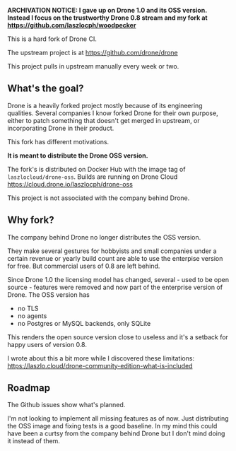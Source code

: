 **ARCHIVATION NOTICE: I gave up on Drone 1.0 and its OSS version. Instead I focus on the trustworthy Drone 0.8 stream and my fork at https://github.com/laszlocph/woodpecker**

This is a hard fork of Drone CI.

The upstream project is at https://github.com/drone/drone

This project pulls in upstream manually every week or two.

## What's the goal?

Drone is a heavily forked project mostly because of its engineering qualities. Several companies I know forked Drone for their own purpose, either to patch something that doesn't get merged in upstream, or incorporating Drone in their product.

This fork has different motivations.

**It is meant to distribute the Drone OSS version.**

The fork's is distributed on Docker Hub with the image tag of `laszlocloud/drone-oss`. Builds are running on Drone Cloud https://cloud.drone.io/laszlocph/drone-oss

This project is not associated with the company behind Drone.

## Why fork?

The company behind Drone no longer distributes the OSS version.

They make several gestures for hobbyists and small companies under a certain revenue or yearly build count are able to use the enterpise version for free. But commercial users of 0.8 are left behind.

Since Drone 1.0 the licensing model has changed, several - used to be open source - features were removed and now part of the enterprise version of Drone. The OSS version has

- no TLS
- no agents
- no Postgres or MySQL backends, only SQLite

This renders the open source version close to useless and it's a setback for happy users of version 0.8. 

I wrote about this a bit more while I discovered these limitations: https://laszlo.cloud/drone-community-edition-what-is-included

## Roadmap

The Github issues show what's planned.

I'm not looking to implement all missing features as of now. Just distributing the OSS image and fixing tests is a good baseline. In my mind this could have been a curtsy from the company behind Drone but I don't mind doing it instead of them.
